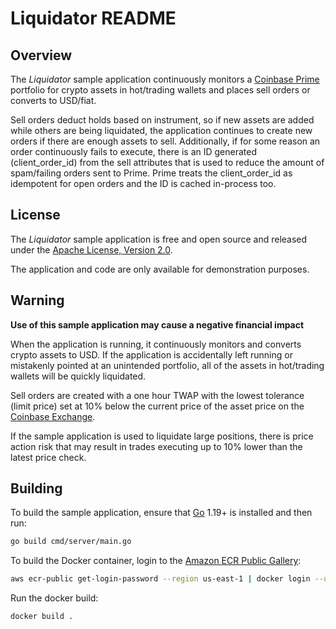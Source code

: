 # Liquidator README

## Overview

The *Liquidator* sample application continuously monitors a [Coinbase Prime](https://prime.coinbase.com/) portfolio
for crypto assets in hot/trading wallets and places sell orders or converts to USD/fiat.

Sell orders deduct holds based on instrument, so if new assets are added while others are being liquidated, the
application continues to create new orders if there are enough assets to sell. Additionally, if for some reason an order
continuously fails to execute, there is an ID generated (client_order_id) from the sell attributes that is used to
reduce the amount of spam/failing orders sent to Prime. Prime treats the client_order_id as idempotent for open orders and
the ID is cached in-process too.

## License

The *Liquidator* sample application is free and open source and released under the [Apache License, Version 2.0](LICENSE).

The application and code are only available for demonstration purposes.

## Warning

**Use of this sample application may cause a negative financial impact**

When the application is running, it continuously monitors and converts crypto assets to USD.
If the application is accidentally left running or mistakenly pointed at an unintended portfolio,
all of the assets in hot/trading wallets will be quickly liquidated.

Sell orders are created with a one hour TWAP with the lowest tolerance (limit price) set at 10% below the
current price of the asset price on the [Coinbase Exchange](https://exchange.coinbase.com/).

If the sample application is used to liquidate large positions, there is price action risk that may
result in trades executing up to 10% lower than the latest price check.

## Building

To build the sample application, ensure that [Go](https://go.dev/) 1.19+ is installed and then run:

```bash
go build cmd/server/main.go
```

To build the Docker container, login to the [Amazon ECR Public Gallery](https://gallery.ecr.aws/):

```bash
aws ecr-public get-login-password --region us-east-1 | docker login --username AWS --password-stdin public.ecr.aws
```

Run the docker build:

```bash
docker build .
```

